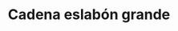 ---
title: Cadena eslabón grande
date: 
draft: false

# descripcion
description : Cadena de plata (varias medidas)

materials: Plata 925

color: Plateado

dimensions: 40cm, 45cm y 50cm

code: 04-12-0077

type: "Colgantes"

categories: []

# Images
# first image will be shown in the product page
images:
  # - image: "images/path_to_image"
  # La ubicacion de las imagenes es imagenes/Colgantes/Colgantes.Cadenas/04-12-0077-cadena-eslabon-grande
  - image: "./images/colgantes/cadenas/04-12-0077-cadena-eslabon-grande_a.JPG"
---